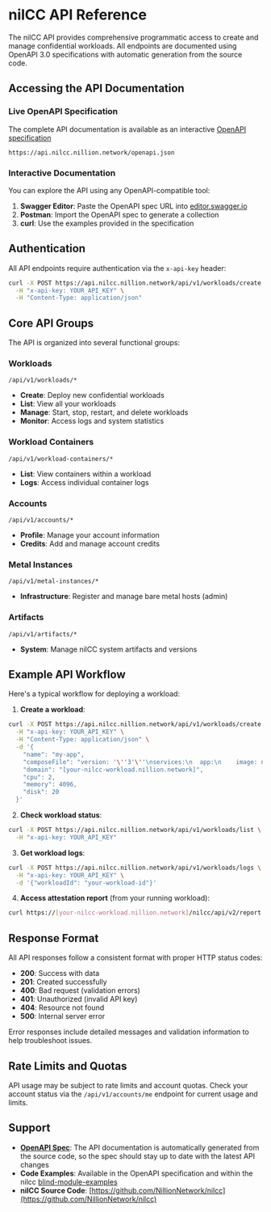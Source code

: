 # nilCC API Reference

The nilCC API provides comprehensive programmatic access to create and manage confidential workloads. All endpoints are documented using OpenAPI 3.0 specifications with automatic generation from the source code.

## Accessing the API Documentation

### Live OpenAPI Specification

The complete API documentation is available as an interactive [OpenAPI specification](https://api.nilcc.nillion.network/openapi.json)

```
https://api.nilcc.nillion.network/openapi.json
```

### Interactive Documentation

You can explore the API using any OpenAPI-compatible tool:

1. **Swagger Editor**: Paste the OpenAPI spec URL into [editor.swagger.io](https://editor.swagger.io)
2. **Postman**: Import the OpenAPI spec to generate a collection
3. **curl**: Use the examples provided in the specification

## Authentication

All API endpoints require authentication via the `x-api-key` header:

```bash
curl -X POST https://api.nilcc.nillion.network/api/v1/workloads/create \
  -H "x-api-key: YOUR_API_KEY" \
  -H "Content-Type: application/json"
```

## Core API Groups

The API is organized into several functional groups:

### Workloads 

```
/api/v1/workloads/*
```

- **Create**: Deploy new confidential workloads
- **List**: View all your workloads
- **Manage**: Start, stop, restart, and delete workloads
- **Monitor**: Access logs and system statistics

### Workload Containers 

```
/api/v1/workload-containers/*
```

- **List**: View containers within a workload
- **Logs**: Access individual container logs

### Accounts 

```
/api/v1/accounts/*
```

- **Profile**: Manage your account information
- **Credits**: Add and manage account credits

### Metal Instances 

```
/api/v1/metal-instances/*
```

- **Infrastructure**: Register and manage bare metal hosts (admin)

### Artifacts 

```
/api/v1/artifacts/*
```

- **System**: Manage nilCC system artifacts and versions

## Example API Workflow

Here's a typical workflow for deploying a workload:

1. **Create a workload**:

```bash
curl -X POST https://api.nilcc.nillion.network/api/v1/workloads/create \
  -H "x-api-key: YOUR_API_KEY" \
  -H "Content-Type: application/json" \
  -d '{
    "name": "my-app",
    "composeFile": "version: '\''3'\''\nservices:\n  app:\n    image: nginx:latest\n    ports:\n      - \"80:80\"",
    "domain": "[your-nilcc-workload.nillion.network]",
    "cpu": 2,
    "memory": 4096,
    "disk": 20
  }'
```

2. **Check workload status**:

```bash
curl -X POST https://api.nilcc.nillion.network/api/v1/workloads/list \
  -H "x-api-key: YOUR_API_KEY"
```

3. **Get workload logs**:

```bash
curl -X POST https://api.nilcc.nillion.network/api/v1/workloads/logs \
  -H "x-api-key: YOUR_API_KEY" \
  -d '{"workloadId": "your-workload-id"}'
```

4. **Access attestation report** (from your running workload):

```bash
curl https://[your-nilcc-workload.nillion.network]/nilcc/api/v2/report
```

## Response Format

All API responses follow a consistent format with proper HTTP status codes:

- **200**: Success with data
- **201**: Created successfully
- **400**: Bad request (validation errors)
- **401**: Unauthorized (invalid API key)
- **404**: Resource not found
- **500**: Internal server error

Error responses include detailed messages and validation information to help troubleshoot issues.

## Rate Limits and Quotas

API usage may be subject to rate limits and account quotas. Check your account status via the `/api/v1/accounts/me` endpoint for current usage and limits.

## Support

- **[OpenAPI Spec](https://api.nilcc.nillion.network/openapi.json)**: The API documentation is automatically generated from the source code, so the spec should stay up to date with the latest API changes
- **Code Examples**: Available in the OpenAPI specification and within the nilcc [blind-module-examples](https://github.com/NillionNetwork/blind-module-examples)
- **nilCC Source Code**: [https://github.com/NillionNetwork/nilcc](https://github.com/NillionNetwork/nilcc)